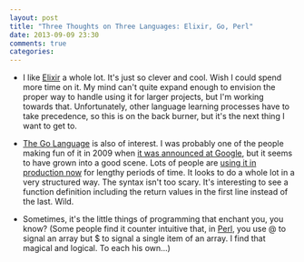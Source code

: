 ```yaml
---
layout: post
title: "Three Thoughts on Three Languages: Elixir, Go, Perl"
date: 2013-09-09 23:30
comments: true
categories: 
---
```

* I like [Elixir](http://elixir-lang.org) a whole lot.  It's just so clever and cool.  Wish I could spend more time on it.  My mind can't quite expand enough to envision the proper way to handle using it for larger projects, but I'm working towards that.  Unfortunately, other language learning processes have to take precedence, so this is on the back burner, but it's the next thing I want to get to.

* [The Go Language](http://golang.org) is also of interest.  I was probably one of the people making fun of it in 2009 when [it was announced at Google](http://www.youtube.com/watch?v=rKnDgT73v8s), but it seems to have grown into a good scene.  Lots of people are [using it in production now](http://blog.iron.io/2013/08/go-after-2-years-in-production.html) for lengthy periods of time.  It looks to do a whole lot in a very structured way. The syntax isn't too scary.  It's interesting to see a function definition including the return values in the first line instead of the last.  Wild.

* Sometimes, it's the little things of programming that enchant you, you know?  (Some people find it counter intuitive that, in [Perl](http://www.perl.org), you use @ to signal an array but $ to signal a single item of an array. I find that magical and logical. To each his own...)

